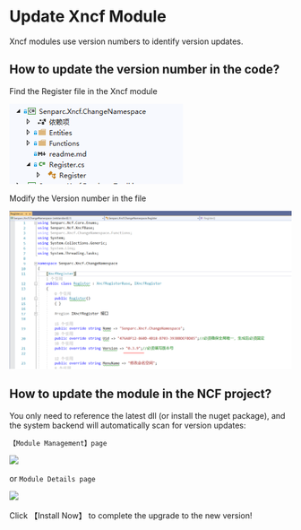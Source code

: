 # Update Xncf Module

Xncf modules use version numbers to identify version updates.

## How to update the version number in the code?

Find the Register file in the Xncf module

<img src="./images/update-xncf/project_folder.png" />

Modify the Version number in the file

<img src="./images/update-xncf/modify_version_number.png" />

## How to update the module in the NCF project?

You only need to reference the latest dll (or install the nuget package), and the system backend will automatically scan for version updates:

`【Module Management】page`

<img src="https://weixin.senparc.com/images/NCF/XncfModules/08.png" />

or `Module Details page`

<img src="https://weixin.senparc.com/images/NCF/XncfModules/09.png" />

Click 【Install Now】 to complete the upgrade to the new version!
